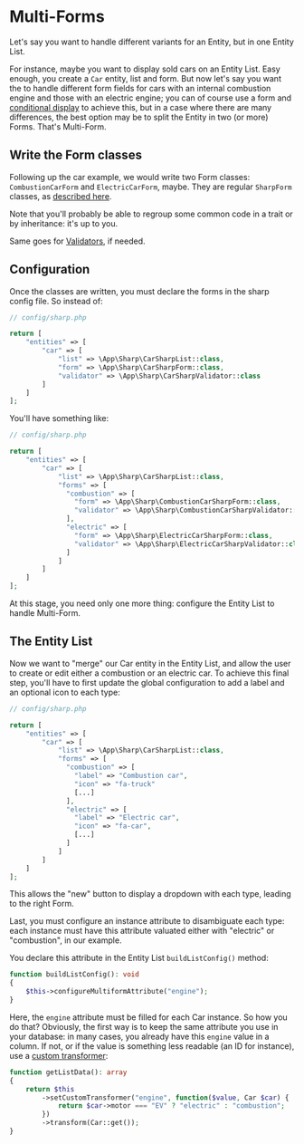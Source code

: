 # Multi-Forms

Let's say you want to handle different variants for an Entity, but in one Entity List.

For instance, maybe you want to display sold cars on an Entity List. Easy enough, you create a `Car` entity, list and
form. But now let's say you want the to handle different form fields for cars with an internal combustion engine and
those with an electric engine; you can of course use a form
and [conditional display](building-form.md#conditional-display) to achieve this, but in a case where there are many
differences, the best option may be to split the Entity in two (or more) Forms. That's Multi-Form.

## Write the Form classes

Following up the car example, we would write two Form classes: `CombustionCarForm` and `ElectricCarForm`, maybe. They
are regular `SharpForm` classes, as [described here](building-form.md).

Note that you'll probably be able to regroup some common code in a trait or by inheritance: it's up to you.

Same goes for [Validators](building-form.md#input-validation), if needed.

## Configuration

Once the classes are written, you must declare the forms in the sharp config file. So instead of:

```php
// config/sharp.php

return [
    "entities" => [
        "car" => [
            "list" => \App\Sharp\CarSharpList::class,
            "form" => \App\Sharp\CarSharpForm::class,
            "validator" => \App\Sharp\CarSharpValidator::class
        ]
    ]
];
```

You'll have something like:

```php
// config/sharp.php

return [
    "entities" => [
        "car" => [
            "list" => \App\Sharp\CarSharpList::class,
            "forms" => [
              "combustion" => [
                "form" => \App\Sharp\CombustionCarSharpForm::class,
                "validator" => \App\Sharp\CombustionCarSharpValidator::class,
              ],
              "electric" => [
                "form" => \App\Sharp\ElectricCarSharpForm::class,
                "validator" => \App\Sharp\ElectricCarSharpValidator::class,
              ]
            ]
        ]
    ]
];
```

At this stage, you need only one more thing: configure the Entity List to handle Multi-Form.


## The Entity List

Now we want to "merge" our Car entity in the Entity List, and allow the user to create or edit either a combustion or an
electric car. To achieve this final step, you'll have to first update the global configuration to add a label and an
optional icon to each type:

```php
// config/sharp.php

return [
    "entities" => [
        "car" => [
            "list" => \App\Sharp\CarSharpList::class,
            "forms" => [
              "combustion" => [
                "label" => "Combustion car",
                "icon" => "fa-truck"
                [...]
              ],
              "electric" => [
                "label" => "Electric car",
                "icon" => "fa-car",
                [...]
              ]
            ]
        ]
    ]
];
```

This allows the "new" button to display a dropdown with each type, leading to the right Form.

Last, you must configure an instance attribute to disambiguate each type: each instance must have this attribute valuated either with "electric" or "combustion", in our example.

You declare this attribute in the Entity List `buildListConfig()` method:

```php
function buildListConfig(): void
{
    $this->configureMultiformAttribute("engine");
}
```

Here, the `engine` attribute must be filled for each Car instance. So how you do that? Obviously, the first way is to keep the same attribute you use in your database: in many cases, you already have this `engine` value in a column. If not, or if the value is something less readable (an ID for instance), use a [custom transformer](how-to-transform-data.md):

```php
function getListData(): array
{
    return $this
        ->setCustomTransformer("engine", function($value, Car $car) {
            return $car->motor === "EV" ? "electric" : "combustion";
        })
        ->transform(Car::get());
}
```
